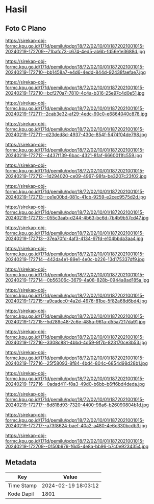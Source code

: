 # Hasil

## Foto C Plano

https://sirekap-obj-formc.kpu.go.id/171d/pemilu/pdpr/18/72/02/10/01/1872021001015-20240219-172709--71bafc73-c674-4ed5-ab6b-fd56e1e3688d.jpg

https://sirekap-obj-formc.kpu.go.id/171d/pemilu/pdpr/18/72/02/10/01/1872021001015-20240219-172710--bb1458a7-e4d6-4edd-844d-92438faefae7.jpg

https://sirekap-obj-formc.kpu.go.id/171d/pemilu/pdpr/18/72/02/10/01/1872021001015-20240219-172710--bcf270a7-7810-4c4a-b316-25e97c4d0e51.jpg

https://sirekap-obj-formc.kpu.go.id/171d/pemilu/pdpr/18/72/02/10/01/1872021001015-20240219-172711--2cab3e32-af29-4edc-90c0-e6864040c878.jpg

https://sirekap-obj-formc.kpu.go.id/171d/pemilu/pdpr/18/72/02/10/01/1872021001015-20240219-172711--d23ded8d-4937-430e-854f-5474f04de798.jpg

https://sirekap-obj-formc.kpu.go.id/171d/pemilu/pdpr/18/72/02/10/01/1872021001015-20240219-172712--4437f139-6bac-4321-81af-6660011fc559.jpg

https://sirekap-obj-formc.kpu.go.id/171d/pemilu/pdpr/18/72/02/10/01/1872021001015-20240219-172712--1d294020-ce09-4967-98fa-be3207c23f02.jpg

https://sirekap-obj-formc.kpu.go.id/171d/pemilu/pdpr/18/72/02/10/01/1872021001015-20240219-172713--ce1e00bd-081c-41cb-9259-e2cec9575d2d.jpg

https://sirekap-obj-formc.kpu.go.id/171d/pemilu/pdpr/18/72/02/10/01/1872021001015-20240219-172713--055c3aab-d244-4b63-bc6d-7b4b9b57cd47.jpg

https://sirekap-obj-formc.kpu.go.id/171d/pemilu/pdpr/18/72/02/10/01/1872021001015-20240219-172713--37ea70fd-4af3-4134-97fd-e104bbda3aa4.jpg

https://sirekap-obj-formc.kpu.go.id/171d/pemilu/pdpr/18/72/02/10/01/1872021001015-20240219-172714--442da4e1-89e1-4e0c-b226-13d175337df9.jpg

https://sirekap-obj-formc.kpu.go.id/171d/pemilu/pdpr/18/72/02/10/01/1872021001015-20240219-172714--0b56306c-3679-4a08-828b-0944a8ad185a.jpg

https://sirekap-obj-formc.kpu.go.id/171d/pemilu/pdpr/18/72/02/10/01/1872021001015-20240219-172715--a9cadec0-4a2d-4976-81be-5f82a68d6bd4.jpg

https://sirekap-obj-formc.kpu.go.id/171d/pemilu/pdpr/18/72/02/10/01/1872021001015-20240219-172715--5d289c48-2c6e-485a-961a-d55a7217da91.jpg

https://sirekap-obj-formc.kpu.go.id/171d/pemilu/pdpr/18/72/02/10/01/1872021001015-20240219-172716--3308c881-4bbd-4d59-9f7b-823170ce3b53.jpg

https://sirekap-obj-formc.kpu.go.id/171d/pemilu/pdpr/18/72/02/10/01/1872021001015-20240219-172716--25f58093-8f84-4bd4-804c-6854d98d28b1.jpg

https://sirekap-obj-formc.kpu.go.id/171d/pemilu/pdpr/18/72/02/10/01/1872021001015-20240219-172716--0adad411-f8a3-49d0-b6bb-b6ff6bd4deda.jpg

https://sirekap-obj-formc.kpu.go.id/171d/pemilu/pdpr/18/72/02/10/01/1872021001015-20240219-172717--8d818d93-7320-4400-98a6-b26090804b1d.jpg

https://sirekap-obj-formc.kpu.go.id/171d/pemilu/pdpr/18/72/02/10/01/1872021001015-20240219-172717--a73f8624-baef-40a2-a480-4e6c330bcdb3.jpg

https://sirekap-obj-formc.kpu.go.id/171d/pemilu/pdpr/18/72/02/10/01/1872021001015-20240219-172709--0150b979-f6d5-4e8a-bb96-b7c0e9234354.jpg


## Metadata

| Key        | Value               |
| ---------- | ------------------- |
| Time Stamp | 2024-02-19 18:03:12 |
| Kode Dapil | 1801                |



